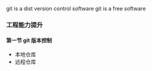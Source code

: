 git is a dist version control software
git is a free software

### 工程能力提升
#### 第一节 git 版本控制

+ 本地仓库
+ 远程仓库
